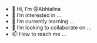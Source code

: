 - 👋 Hi, I’m @Abhialina
- 👀 I’m interested in ...
- 🌱 I’m currently learning ...
- 💞️ I’m looking to collaborate on ...
- 📫 How to reach me ...

<!---
Abhialina/Abhialina is a ✨ special ✨ repository because its `README.md` (this file) appears on your GitHub profile.
You can click the Preview link to take a look at your changes.
--->
